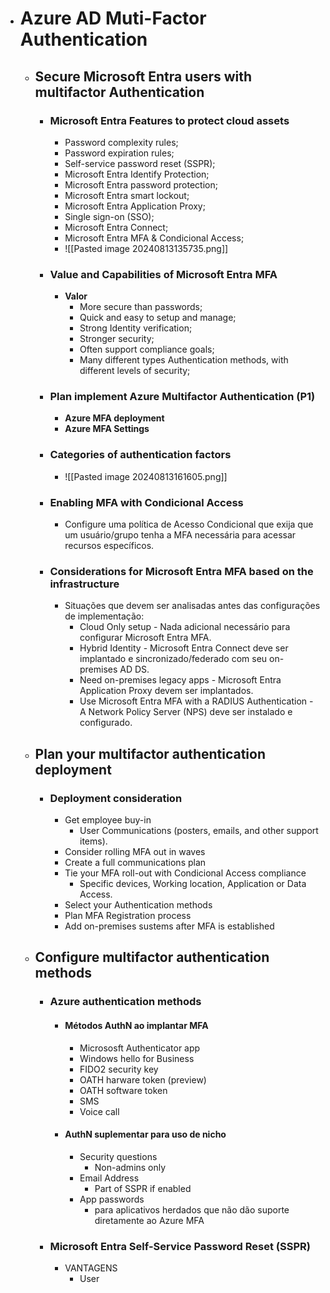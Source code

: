 - # Azure AD Muti-Factor Authentication 
	- ## Secure Microsoft Entra users with multifactor Authentication
		- ### Microsoft Entra Features to protect cloud assets
			- Password complexity rules;
			- Password expiration rules;
			- Self-service password reset (SSPR);
			- Microsoft  Entra Identify Protection;
			- Microsoft Entra password protection;
			- Microsoft Entra smart lockout;
			- Microsoft Entra Application Proxy;
			- Single sign-on (SSO);
			- Microsoft Entra Connect;
			- Microsoft Entra MFA & Condicional Access;
			- ![[Pasted image 20240813135735.png]]
		- ### Value and Capabilities of Microsoft Entra MFA
			- **Valor**
				- More secure than passwords;
				- Quick and easy to setup and manage;
				- Strong Identity verification;
				- Stronger security;
				- Often support compliance goals;
				- Many different types Authentication methods, with different levels of security;
		- ### Plan implement Azure Multifactor Authentication (P1)
			- **Azure MFA deployment**
			- **Azure MFA Settings**
		- ### Categories of authentication factors
			- ![[Pasted image 20240813161605.png]]
		- ### Enabling MFA with Condicional Access
			- Configure uma política de Acesso Condicional que exija que um usuário/grupo tenha a MFA necessária para acessar recursos específicos.
		- ### Considerations for Microsoft Entra MFA based on the infrastructure
			- Situações que devem ser analisadas antes das configurações de implementação:
				- Cloud Only setup - Nada adicional necessário para configurar Microsoft Entra MFA.
				- Hybrid Identity - Microsoft Entra Connect deve ser implantado e sincronizado/federado com seu on-premises AD DS.
				- Need on-premises legacy apps - Microsoft Entra Application Proxy devem ser implantados.
				- Use Microsoft Entra MFA with a RADIUS Authentication - A Network Policy Server (NPS) deve ser instalado e configurado.
	- ## Plan your multifactor authentication deployment
		- ### Deployment consideration
			- Get employee buy-in
				- User Communications (posters, emails, and other support items).
			- Consider rolling MFA out in waves
			- Create a full communications plan
			- Tie your MFA roll-out with Condicional Access compliance
				- Specific devices, Working location, Application or Data Access.
			- Select your Authentication methods
			- Plan MFA Registration process
			- Add on-premises sustems after MFA is established
	- ## Configure multifactor authentication methods
		- ### Azure authentication methods
			- #### Métodos AuthN ao implantar MFA
				- Micrososft Authenticator app
				- Windows hello for Business
				- FIDO2 security key
				- OATH harware token (preview)
				- OATH software token
				- SMS
				- Voice call
			- #### AuthN suplementar para uso de nicho
				- Security questions
					- Non-admins only
				- Email Address
					- Part of SSPR if enabled
				- App passwords
					- para aplicativos herdados que não dão suporte diretamente ao Azure MFA
		- ### Microsoft Entra Self-Service Password Reset (SSPR)
			- VANTAGENS
				- User